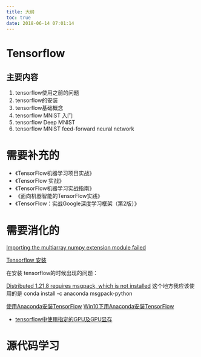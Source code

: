 ```yaml
---
title: 大纲
toc: true
date: 2018-06-14 07:01:14
---
```

# Tensorflow


## 主要内容

1. tensorflow使用之前的问题
2. tensorflow的安装
3. tensorflow基础概念
4. tensorflow MNIST 入门
5. tensorflow Deep MNIST
6. tensorflow MNIST feed-forward neural network



# 需要补充的

- 《TensorFlow机器学习项目实战》
- 《TensorFlow 实战》
- 《TensorFlow机器学习实战指南》
- 《面向机器智能的TensorFlow实践》
- 《TensorFlow：实战Google深度学习框架（第2版）》


# 需要消化的




[Importing the multiarray numpy extension module failed](https://blog.csdn.net/bianjun1075/article/details/77803395)

[Tensorflow 安装](https://morvanzhou.github.io/tutorials/machine-learning/tensorflow/1-2-install/)

在安装 tensorflow的时候出现的问题：

[Distributed 1.21.8 requires msgpack, which is not installed](https://stackoverflow.com/questions/51050257/distributed-1-21-8-requires-msgpack-which-is-not-installed)
这个地方我应该使用的是 conda install -c anaconda msgpack-python


[使用Anaconda安装TensorFlow](http://blog.51cto.com/acevi/2103437)
[Win10下用Anaconda安装TensorFlow](https://blog.csdn.net/u010858605/article/details/64128466)



- [tensorflow中使用指定的GPU及GPU显存](https://www.cnblogs.com/darkknightzh/p/6591923.html)

# 源代码学习
